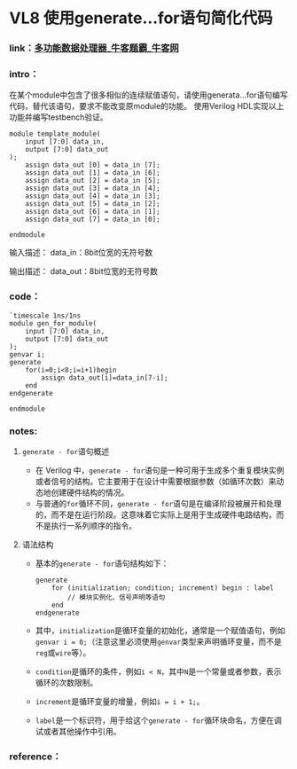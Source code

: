 # **VL8** **使用generate…for语句简化代码**

### **link**：[多功能数据处理器_牛客题霸_牛客网](https://www.nowcoder.com/practice/e009ab1a7a4c46fb9042c09c77ee27b8?tpId=301&tags=&title=&difficulty=0&judgeStatus=0&rp=0&sourceUrl=%2Fexam%2Foj%3FquestionJobId%3D10%26subTabName%3Donline_coding_page)

### **intro**：

在某个module中包含了很多相似的连续赋值语句，请使用generata…for语句编写代码，替代该语句，要求不能改变原module的功能。
使用Verilog HDL实现以上功能并编写testbench验证。

```
module template_module( 
    input [7:0] data_in,
    output [7:0] data_out
);
    assign data_out [0] = data_in [7];
    assign data_out [1] = data_in [6];
    assign data_out [2] = data_in [5];
    assign data_out [3] = data_in [4];
    assign data_out [4] = data_in [3];
    assign data_out [5] = data_in [2];
    assign data_out [6] = data_in [1];
    assign data_out [7] = data_in [0];
    
endmodule
```

输入描述：
data_in：8bit位宽的无符号数

输出描述：
data_out：8bit位宽的无符号数

### **code**：

```
`timescale 1ns/1ns
module gen_for_module( 
    input [7:0] data_in,
    output [7:0] data_out
);
genvar i;
generate
    for(i=0;i<8;i=i+1)begin
        assign data_out[i]=data_in[7-i];
    end
endgenerate
 
endmodule
```

### notes:

1. `generate - for`语句概述

   - 在 Verilog 中，`generate - for`语句是一种可用于生成多个重复模块实例或者信号的结构。它主要用于在设计中需要根据参数（如循环次数）来动态地创建硬件结构的情况。
   - 与普通的`for`循环不同，`generate - for`语句是在编译阶段被展开和处理的，而不是在运行阶段。这意味着它实际上是用于生成硬件电路结构，而不是执行一系列顺序的指令。

2. 语法结构

   - 基本的`generate - for`语句结构如下：

     ```
     generate
         for (initialization; condition; increment) begin : label
             // 模块实例化、信号声明等语句
         end
     endgenerate
     ```

   - 其中，`initialization`是循环变量的初始化，通常是一个赋值语句，例如`genvar i = 0;`（注意这里必须使用`genvar`类型来声明循环变量，而不是`reg`或`wire`等）。

   - `condition`是循环的条件，例如`i < N`，其中`N`是一个常量或者参数，表示循环的次数限制。

   - `increment`是循环变量的增量，例如`i = i + 1;`。

   - `label`是一个标识符，用于给这个`generate - for`循环块命名，方便在调试或者其他操作中引用。


### reference：



